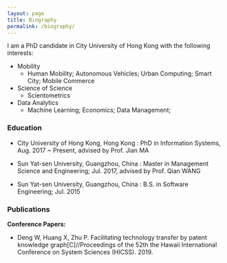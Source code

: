 ```yaml
---
layout: page
title: Biography
permalink: /biography/
---
```


I am a PhD candidate in City University of Hong Kong with the following interests:

- Mobility
    - Human Mobility; Autonomous Vehicles; Urban Computing; Smart City; Mobile Commerce
- Science of Science
    - Scientometrics
- Data Analytics
    - Machine Learning; Economics; Data Management; 


### Education


- City University of Hong Kong, Hong Kong
:   PhD in Information Systems, Aug. 2017 ~ Present, advised by Prof. Jian MA


- Sun Yat-sen University, Guangzhou, China
:   Master in Management Science and Engineering; Jul. 2017, advised by Prof. Qian WANG

- Sun Yat-sen University, Guangzhou, China
:   B.S. in Software Engineering; Jul. 2015

### Publications


**Conference Papers:**

- Deng W, Huang X, Zhu P. Facilitating technology transfer by patent knowledge graph[C]//Proceedings of the 52th the Hawaii International Conference on System Sciences (HICSS). 2019.
